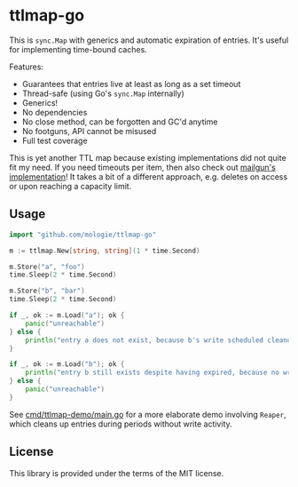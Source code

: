 # ttlmap-go

This is `sync.Map` with generics and automatic expiration of entries.
It's useful for implementing time-bound caches.

Features:

* Guarantees that entries live at least as long as a set timeout
* Thread-safe (using Go's `sync.Map` internally)
* Generics!
* No dependencies
* No close method, can be forgotten and GC'd anytime
* No footguns, API cannot be misused
* Full test coverage

This is yet another TTL map because existing implementations did not quite fit
my need. If you need timeouts per item, then also check out
[mailgun's implementation](https://github.com/mailgun/holster)! It takes a bit
of a different approach, e.g. deletes on access or upon reaching a capacity limit.

## Usage

```go
import "github.com/mologie/ttlmap-go"

m := ttlmap.New[string, string](1 * time.Second)

m.Store("a", "foo")
time.Sleep(2 * time.Second)

m.Store("b", "bar")
time.Sleep(2 * time.Second)

if _, ok := m.Load("a"); ok {
	panic("unreachable")
} else {
	println("entry a does not exist, because b's write scheduled cleanup")
}

if _, ok := m.Load("b"); ok {
	println("entry b still exists despite having expired, because no write happened after it")
} else {
	panic("unreachable")
}
```

See [cmd/ttlmap-demo/main.go](cmd/ttlmap-demo/main.go) for a more elaborate demo involving `Reaper`,
which cleans up entries during periods without write activity.

## License

This library is provided under the terms of the MIT license.
